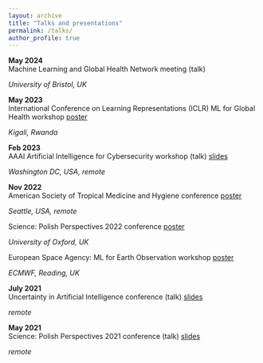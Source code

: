 ```yaml
---
layout: archive
title: "Talks and presentations"
permalink: /talks/
author_profile: true
---
```




**May 2024**  
Machine Learning and Global Health Network meeting (talk)

*University of Bristol, UK*


**May 2023**  
International Conference on Learning Representations (ICLR) ML for Global Health workshop [poster](https://ihawryluk.github.io/files/hawryluk_brazil_poster.pdf)

*Kigali, Rwanda*


**Feb 2023**  
AAAI Artificial Intelligence for Cybersecurity workshop (talk) [slides](https://ihawryluk.github.io/files/AICS_presentation.pdf)

*Washington DC, USA, remote*


**Nov 2022**  
American Society of Tropical Medicine and Hygiene conference [poster](https://ihawryluk.github.io/files/hawryluk_malaria_poster.pdf)

*Seattle, USA, remote*

Science: Polish Perspectives 2022 conference [poster](https://ihawryluk.github.io/files/hawryluk_malaria_poster.pdf)

*University of Oxford, UK*

European Space Agency: ML for Earth Observation workshop [poster](https://ihawryluk.github.io/files/hawryluk_malaria_poster.pdf)

*ECMWF, Reading, UK*


**July 2021**  
Uncertainty in Artificial Intelligence conference (talk) [slides](https://ihawryluk.github.io/files/nowcasting_slides.pdf)

*remote*


**May 2021**  
Science: Polish Perspectives 2021 conference (talk) [slides](https://ihawryluk.github.io/files/nowcasting_spp.pdf)

*remote*
  


<!-- 
{% if site.talkmap_link == true %}

<p style="text-decoration:underline;"><a href="/talkmap.html">See a map of all the places I've given a talk!</a></p>

{% endif %}

{% for post in site.talks reversed %}
  {% include archive-single-talk.html %}
{% endfor %}
 -->
